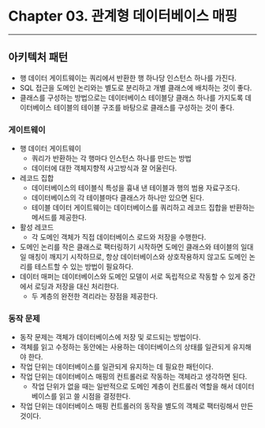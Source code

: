 # Chapter 03. 관계형 데이터베이스 매핑
- - -

## 아키텍처 패턴
* 행 데이터 게이트웨이는 쿼리에서 반환한 행 하나당 인스턴스 하나를 가진다.
* SQL 접근을 도메인 논리와는 별도로 분리하고 개별 클래스에 배치하는 것이 좋다.
* 클래스를 구성하는 방법으로는 데이터베이스 테이블당 클래스 하나를 가지도록 데이터베이스 테이블의 테이블 구조를 바탕으로 클래스를 구성하는 것이 좋다.

### 게이트웨이
* 행 데이터 게이트웨이
  * 쿼리가 반환하는 각 행마다 인스턴스 하나를 만드는 방법
  * 데이터에 대한 객체지향적 사고방식과 잘 어울린다.
* 레코드 집합
  * 데이터베이스의 테이블식 특성을 흉내 낸 테이블과 행의 범용 자료구조다.
  * 데이터베이스의 각 테이블마다 클래스가 하나만 있으면 된다.
  * 테이블 데이터 게이트웨이는 데이터베이스를 쿼리하고 레코드 집합을 반환하는 메서드를 제공한다.
* 활성 레코드
  * 각 도메인 객체가 직접 데이터베이스 로드와 저장을 수행한다.
* 도메인 논리를 작은 클래스로 팩터링하기 시작하면 도메인 클래스와 테이블의 일대일 매칭이 깨지기 시작하므로, 항상 데이터베이스와 상호작용하지 않고도 도메인 논리를 테스트할 수 있는 방법이 필요하다.
* 데이터 매퍼는 데이터베이스와 도메인 모델이 서로 독립적으로 작동할 수 있게 중간에서 로딩과 저장을 대신 처리한다.
  * 두 계층의 완전한 격리라는 장점을 제공한다.

### 동작 문제
* 동작 문제는 객체가 데이터베이스에 저장 및 로드되는 방법이다.
* 객체를 읽고 수정하는 동안에는 사용하는 데이터베이스의 상태를 일관되게 유지해야 한다.
* 작업 단위는 데이터베이스를 일관되게 유지하는 데 필요한 패턴이다.
* 작업 단위는 데이터베이스 매핑의 컨트롤러로 작동하는 객체라고 생각하면 된다.
  * 작업 단위가 없을 때는 일반적으로 도메인 계층이 컨트롤러 역할을 해서 데이터베이스를 읽고 쓸 시점을 결정한다.
* 작업 단위는 데이터베이스 매핑 컨트롤러의 동작을 별도의 객체로 팩터링해서 만든 것이다.
